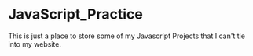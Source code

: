 # JavaScript_Practice
This is just a place to store some of my Javascript Projects that I can't tie into my website.
